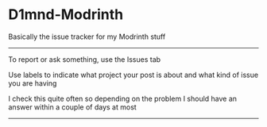 # D1mnd-Modrinth
Basically the issue tracker for my Modrinth stuff

---
To report or ask something, use the Issues tab

Use labels to indicate what project your post is about and what kind of issue you are having

I check this quite often so depending on the problem I should have an answer within a couple of days at most

---
